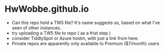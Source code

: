 # HwWobbe.github.io
* Can this repo hold a TW5 file?  It's name suggests so, based on what I've seen of other instances.
* try uploading a TW5 file to repo ( as a frist step )
* consider TiddlySpot or Azure hostin, with just a link from here.
* Private repos are apparently only available to Premium ($7/month) users 
